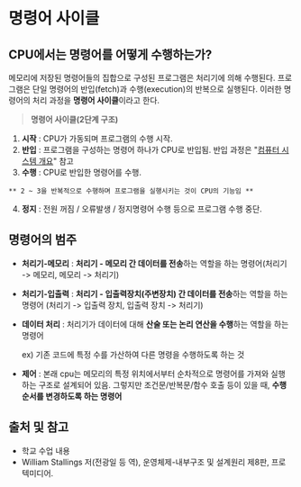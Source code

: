 # 명령어 사이클

## CPU에서는 명령어를 어떻게 수행하는가?

메모리에 저장된 명령어들의 집합으로 구성된 프로그램은 처리기에 의해 수행된다. 프로그램은 단일 명령어의 반입(fetch)과 수행(execution)의 반복으로 실행된다. 이러한 명령어의 처리 과정을 **명령어 사이클**이라고 한다.

> **명령어 사이클(2단계 구조)**
  1. **시작** : CPU가 가동되며 프로그램의 수행 시작.
  2. **반입** : 프로그램을 구성하는 명령어 하나가 CPU로 반입됨. 반입 과정은 "[컴퓨터 시스템 개요](https://github.com/kmkim2689/CS/blob/main/OS/%EC%BB%B4%ED%93%A8%ED%84%B0%20%EC%8B%9C%EC%8A%A4%ED%85%9C%EC%9D%98%20%EA%B0%9C%EC%9A%94.md)" 참고
  3. **수행** : CPU로 반입한 명령어를 수행.
  
    ** 2 ~ 3을 반복적으로 수행하며 프로그램을 실행시키는 것이 CPU의 기능임 **
  4. **정지** : 전원 꺼짐 / 오류발생 / 정지명령어 수행 등으로 프로그램 수행 중단.

## 명령어의 범주

  * **처리기-메모리** : **처리기 - 메모리 간 데이터를 전송**하는 역할을 하는 명령어(처리기 -> 메모리, 메모리 -> 처리기)
  * **처리기-입출력** : **처리기 - 입출력장치(주변장치) 간 데이터를 전송**하는 역할을 하는 명령어 (처리기 -> 입출력 장치, 입출력 장치 -> 처리기)
  * **데이터 처리** : 처리기가 데이터에 대해 **산술 또는 논리 연산을 수행**하는 역할을 하는 명령어
  
    ex) 기존 코드에 특정 수를 가산하여 다른 명령을 수행하도록 하는 것
  * **제어** : 본래 cpu는 메모리의 특정 위치에서부터 순차적으로 명령어를 가져와 실행하는 구조로 설계되어 있음. 그렇지만 조건문/반복문/함수 호출 등이 있을 때, **수행 순서를 변경하도록 하는 명령어**

## 출처 및 참고
- 학교 수업 내용
- William Stallings 저(전광일 등 역), 운영체제-내부구조 및 설계원리 제8판, 프로텍미디어.
